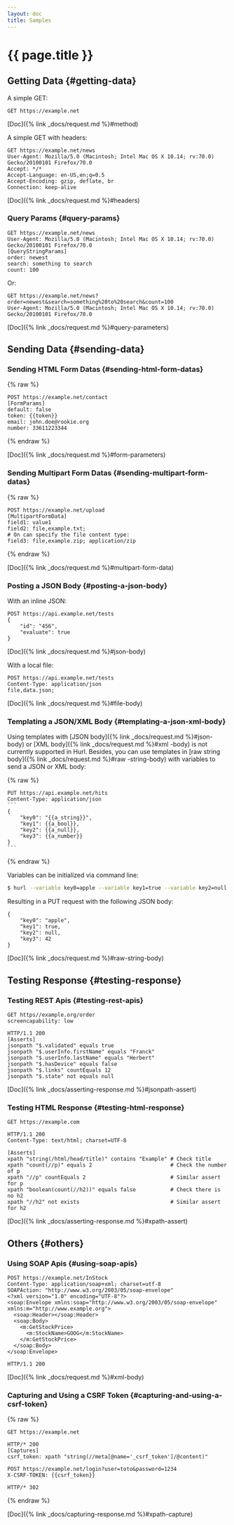 ```yaml
---
layout: doc
title: Samples
---
```

# {{ page.title }}

## Getting Data {#getting-data}

A simple GET:

```hurl
GET https://example.net
```

[Doc]({% link _docs/request.md %}#method)

A simple GET with headers:

```hurl
GET https://example.net/news
User-Agent: Mozilla/5.0 (Macintosh; Intel Mac OS X 10.14; rv:70.0) Gecko/20100101 Firefox/70.0
Accept: */*
Accept-Language: en-US,en;q=0.5
Accept-Encoding: gzip, deflate, br
Connection: keep-alive
```

[Doc]({% link _docs/request.md %}#headers)

### Query Params {#query-params}

```hurl
GET https://example.net/news
User-Agent: Mozilla/5.0 (Macintosh; Intel Mac OS X 10.14; rv:70.0) Gecko/20100101 Firefox/70.0
[QueryStringParams]
order: newest
search: something to search
count: 100
```

Or:

```hurl
GET https://example.net/news?order=newest&search=something%20to%20search&count=100
User-Agent: Mozilla/5.0 (Macintosh; Intel Mac OS X 10.14; rv:70.0) Gecko/20100101 Firefox/70.0
```

[Doc]({% link _docs/request.md %}#query-parameters)

## Sending Data {#sending-data}

### Sending HTML Form Datas {#sending-html-form-datas}

{% raw %}
```hurl
POST https://example.net/contact
[FormParams]
default: false
token: {{token}}
email: john.doe@rookie.org
number: 33611223344
```
{% endraw %}

[Doc]({% link _docs/request.md %}#form-parameters)

### Sending Multipart Form Datas {#sending-multipart-form-datas}

{% raw %}
```hurl
POST https://example.net/upload
[MultipartFormData]
field1: value1
field2: file,example.txt;
# On can specify the file content type:
field3: file,example.zip; application/zip
```
{% endraw %}

[Doc]({% link _docs/request.md %}#multipart-form-data)

### Posting a JSON Body {#posting-a-json-body}

With an inline JSON:

```hurl
POST https://api.example.net/tests
{
    "id": "456",
    "evaluate": true
}
```

[Doc]({% link _docs/request.md %}#json-body)

With a local file:

```hurl
POST https://api.example.net/tests
Content-Type: application/json
file,data.json;
```

[Doc]({% link _docs/request.md %}#file-body)

### Templating a JSON/XML Body {#templating-a-json-xml-body}

Using templates with [JSON body]({% link _docs/request.md %}#json-body) or [XML body]({% link _docs/request.md %}#xml
-body)
 is not currently supported in Hurl. Besides, you can use templates in [raw string body]({% link _docs/request.md %}#raw
 -string-body) with variables to send a JSON or XML body:
 
{% raw %}
~~~hurl
PUT https://api.example.net/hits
Content-Type: application/json
```
{
    "key0": "{{a_string}}",
    "key1": {{a_bool}},
    "key2": {{a_null}},
    "key3": {{a_number}}
}
```
~~~
{% endraw %}

Variables can be initialized via command line:

```bash
$ hurl --variable key0=apple --variable key1=true --variable key2=null --variable key3=42 test.hurl
```

Resulting in a PUT request with the following JSON body:

```
{
    "key0": "apple",
    "key1": true,
    "key2": null,
    "key3": 42
}
```

[Doc]({% link _docs/request.md %}#raw-string-body)

## Testing Response {#testing-response}

### Testing REST Apis {#testing-rest-apis}

```hurl
GET https//example.org/order
screencapability: low

HTTP/1.1 200
[Asserts]
jsonpath "$.validated" equals true
jsonpath "$.userInfo.firstName" equals "Franck"
jsonpath "$.userInfo.lastName" equals "Herbert"
jsonpath "$.hasDevice" equals false
jsonpath "$.links" countEquals 12
jsonpath "$.state" not equals null
```

[Doc]({% link _docs/asserting-response.md %}#jsonpath-assert)


### Testing HTML Response {#testing-html-response}

```hurl
GET https://example.com

HTTP/1.1 200
Content-Type: text/html; charset=UTF-8

[Asserts]
xpath "string(/html/head/title)" contains "Example" # Check title
xpath "count(//p)" equals 2                         # Check the number of p
xpath "//p" countEquals 2                           # Similar assert for p
xpath "boolean(count(//h2))" equals false           # Check there is no h2  
xpath "//h2" not exists                             # Similar assert for h2
```

[Doc]({% link _docs/asserting-response.md %}#xpath-assert)

## Others {#others}

### Using SOAP Apis {#using-soap-apis}

```hurl
POST https://example.net/InStock
Content-Type: application/soap+xml; charset=utf-8
SOAPAction: "http://www.w3.org/2003/05/soap-envelope"
<?xml version="1.0" encoding="UTF-8"?>
<soap:Envelope xmlns:soap="http://www.w3.org/2003/05/soap-envelope" xmlns:m="http://www.example.org">
  <soap:Header></soap:Header>
  <soap:Body>
    <m:GetStockPrice>
      <m:StockName>GOOG</m:StockName>
    </m:GetStockPrice>
  </soap:Body>
</soap:Envelope>

HTTP/1.1 200
```

[Doc]({% link _docs/request.md %}#xml-body)

### Capturing and Using a CSRF Token {#capturing-and-using-a-csrf-token}

{% raw %}
```hurl
GET https://example.net

HTTP/* 200
[Captures]
csrf_token: xpath "string(//meta[@name='_csrf_token']/@content)"

POST https://example.net/login?user=toto&password=1234
X-CSRF-TOKEN: {{csrf_token}}

HTTP/* 302
```
{% endraw %}

[Doc]({% link _docs/capturing-response.md %}#xpath-capture)
